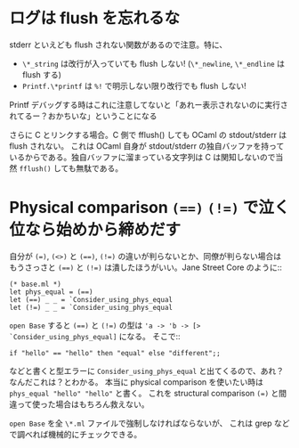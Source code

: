 ログは flush を忘れるな
================================================

stderr といえども flush されない関数があるので注意。特に、

* ``\*_string`` は改行が入っていても flush しない! (``\*_newline``, ``\*_endline`` は flush する)
* ``Printf.\*printf`` は ``%!`` で明示しない限り改行でも flush しない!

Printf デバッグする時はこれに注意してないと「あれー表示されないのに実行されてるー？おかちいな」ということになる

さらに C とリンクする場合。C 側で fflush() しても OCaml の stdout/stderr は flush されない。
これは OCaml 自身が stdout/stderr の独自バッファを持っているからである。独自バッファに溜まっている文字列は
C は関知しないので当然 ``fflush()`` しても無駄である。



Physical comparison ``(==)``  ``(!=)``  で泣く位なら始めから締めだす
==========================================================================

自分が ``(=)``, ``(<>)`` と ``(==)``, ``(!=)`` の違いが判らないとか、同僚が判らない場合は
もうさっさと ``(==)`` と ``(!=)`` は潰したほうがいい。Jane Street Core のように::

    (* base.ml *)
    let phys_equal = (==)
    let (==) _ _ = `Consider_using_phys_equal
    let (!=) _ _ = `Consider_using_phys_equal

``open Base`` すると ``(==)`` と ``(!=)`` の型は ``'a -> 'b -> [> `Consider_using_phys_equal]`` になる。
そこで::

    if "hello" == "hello" then "equal" else "different";;

などと書くと型エラーに ``Consider_using_phys_equal`` と出てくるので、あれ？なんだこれは？とわかる。
本当に physical comparison を使いたい時は ``phys_equal "hello" "hello"`` と書く。
これを structural comparison ``(=)`` と間違って使った場合はもちろん救えない。

``open Base`` を全 ``\*.ml`` ファイルで強制しなければならないが、
これは grep などで調べれば機械的にチェックできる。
